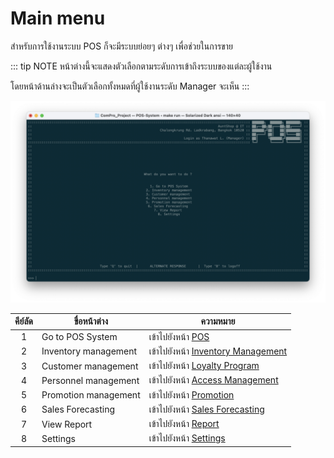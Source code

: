 # Main menu
สำหรับการใช้งานระบบ POS ก็จะมีระบบย่อยๆ ต่างๆ เพื่อช่วยในการขาย

::: tip NOTE
หน้าต่างนี้จะแสดงตัวเลือกตามระดับการเข้าถึงระบบของแต่ละผู้ใช้งาน

โดยหน้าด้านล่างจะเป็นตัวเลือกทั้งหมดที่ผู้ใช้งานระดับ Manager จะเห็น
:::

![](./img/main-menu.png)

| คีย์ลัด  | ขื่อหน้าต่าง             | ความหมาย                                              |
| :---: | -------------------- | ----------------------------------------------------- |
|   1   | Go to POS System     | เข้าไปยังหน้า [POS](../sales/)                           |
|   2   | Inventory management | เข้าไปยังหน้า [Inventory Management](../inventory/)      |
|   3   | Customer management  | เข้าไปยังหน้า [Loyalty Program](../customer/)            |
|   4   | Personnel management | เข้าไปยังหน้า [Access Management](../access-management/) |
|   5   | Promotion management | เข้าไปยังหน้า [Promotion](../promo/)                     |
|   6   | Sales Forecasting    | เข้าไปยังหน้า [Sales Forecasting](../forecast/)          |
|   7   | View Report          | เข้าไปยังหน้า [Report](../report/)                       |
|   8   | Settings             | เข้าไปยังหน้า [Settings](../settings/)                   |
